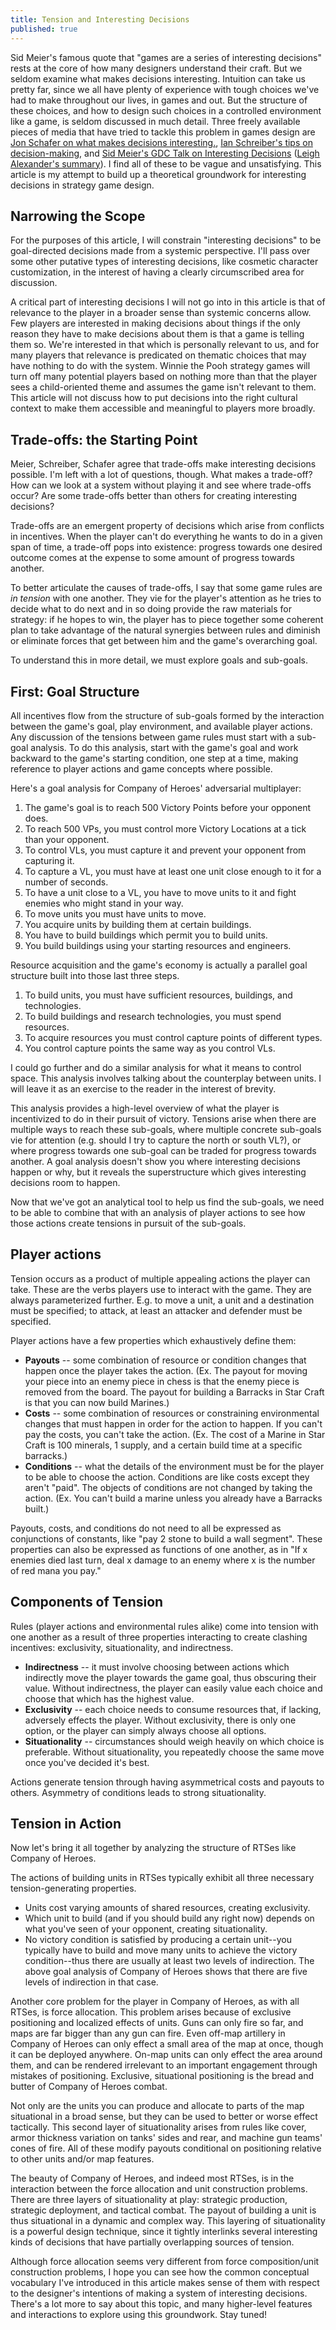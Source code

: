 ```yaml
---
title: Tension and Interesting Decisions
published: true
---
```

Sid Meier's famous quote that "games are a series of interesting decisions" rests at the core of how many designers understand their craft. But we seldom examine what makes decisions interesting. Intuition can take us pretty far, since we all have plenty of experience with tough choices we've had to make throughout our lives, in games and out. But the structure of these choices, and how to design such choices in a controlled environment like a game, is seldom discussed in much detail. Three freely available pieces of media that have tried to tackle this problem in games design are [Jon Schafer on what makes decisions interesting.](1), 
[Ian Schreiber's tips on decision-making](2), and
[Sid Meier's GDC Talk on Interesting Decisions](3) ([Leigh Alexander's summary](4)). I find all of these to be vague and unsatisfying. This article is my attempt to build up a theoretical groundwork for interesting decisions in strategy game design.

## Narrowing the Scope

For the purposes of this article, I will constrain "interesting decisions" to be goal-directed decisions made from a systemic perspective. I'll pass over some other putative types of interesting decisions, like cosmetic character customization, in the interest of having a clearly circumscribed area for discussion.

A critical part of interesting decisions I will not go into in this article is that of relevance to the player in a broader sense than systemic concerns allow. Few players are interested in making decisions about things if the only reason they have to make decisions about them is that a game is telling them so. We're interested in that which is personally relevant to us, and for many players that relevance is predicated on thematic choices that may have nothing to do with the system. Winnie the Pooh strategy games will turn off many potential players based on nothing more than that the player sees a child-oriented theme and assumes the game isn't relevant to them. This article will not discuss how to put decisions into the right cultural context to make them accessible and meaningful to players more broadly.

## Trade-offs: the Starting Point

Meier, Schreiber, Schafer agree that trade-offs make interesting decisions possible. I'm left with a lot of questions, though. What makes a trade-off? How can we look at a system without playing it and see where trade-offs occur? Are some trade-offs better than others for creating interesting decisions?

Trade-offs are an emergent property of decisions which arise from conflicts in incentives. When the player can't do everything he wants to do in a given span of time, a trade-off pops into existence: progress towards one desired outcome comes at the expense to some amount of progress towards another.

To better articulate the causes of trade-offs, I say that some game rules are *in tension* with one another. They vie for the player's attention as he tries to decide what to do next and in so doing provide the raw materials for strategy: if he hopes to win, the player has to piece together some coherent plan to take advantage of the natural synergies between rules and diminish or eliminate forces that get between him and the game's overarching goal.

To understand this in more detail, we must explore goals and sub-goals.

## First: Goal Structure

All incentives flow from the structure of sub-goals formed by the interaction between the game's goal, play environment, and available player actions. Any discussion of the tensions between game rules must start with a sub-goal analysis. To do this analysis, start with the game's goal and work backward to the game's starting condition, one step at a time, making reference to player actions and game concepts where possible.

Here's a goal analysis for Company of Heroes' adversarial multiplayer:
1. The game's goal is to reach 500 Victory Points before your opponent does.
1. To reach 500 VPs, you must control more Victory Locations at a tick than your opponent.
1. To control VLs, you must capture it and prevent your opponent from capturing it.
1. To capture a VL, you must have at least one unit close enough to it for a number of seconds.
1. To have a unit close to a VL, you have to move units to it and fight enemies who might stand in your way.
1. To move units you must have units to move.
1. You acquire units by building them at certain buildings.
1. You have to build buildings which permit you to build units.
1. You build buildings using your starting resources and engineers.

Resource acquisition and the game's economy is actually a parallel goal structure built into those last three steps.

1. To build units, you must have sufficient resources, buildings, and technologies.
1. To build buildings and research technologies, you must spend resources.
1. To acquire resources you must control capture points of different types.
1. You control capture points the same way as you control VLs.

I could go further and do a similar analysis for what it means to control space. This analysis involves talking about the counterplay between units. I will leave it as an exercise to the reader in the interest of brevity.

This analysis provides a high-level overview of what the player is incentivized to do in their pursuit of victory. Tensions arise when there are multiple ways to reach these sub-goals, where multiple concrete sub-goals vie for attention (e.g. should I try to capture the north or south VL?), or where progress towards one sub-goal can be traded for progress towards another.  A goal analysis doesn't show you where interesting decisions happen or why, but it reveals the superstructure which gives interesting decisions room to happen.

Now that we've got an analytical tool to help us find the sub-goals, we need to be able to combine that with an analysis of player actions to see how those actions create tensions in pursuit of the sub-goals. 

## Player actions

Tension occurs as a product of multiple appealing actions the player can take. These are the verbs players use to interact with the game. They are always parameterized further. E.g. to move a unit, a unit and a destination must be specified; to attack, at least an attacker and defender must be specified. 

Player actions have a few properties which exhaustively define them:

* **Payouts** -- some combination of resource or condition changes that happen once the player takes the action. (Ex. The payout for moving your piece into an enemy piece in chess is that the enemy piece is removed from the board. The payout for building a Barracks in Star Craft is that you can now build Marines.)
* **Costs** -- some combination of resources or constraining environmental changes that must happen in order for the action to happen. If you can't pay the costs, you can't take the action. (Ex. The cost of a Marine in Star Craft is 100 minerals, 1 supply, and a certain build time at a specific barracks.)
* **Conditions** -- what the details of the environment must be for the player to be able to choose the action. Conditions are like costs except they aren't "paid". The objects of conditions are not changed by taking the action. (Ex. You can't build a marine unless you already have a Barracks built.)

Payouts, costs, and conditions do not need to all be expressed as conjunctions of constants, like "pay 2 stone to build a wall segment". These properties can also be expressed as functions of one another, as in "If x enemies died last turn, deal x damage to an enemy where x is the number of red mana you pay."

## Components of Tension

Rules (player actions and environmental rules alike) come into tension with one another as a result of three properties interacting to create clashing incentives: exclusivity, situationality, and indirectness.

* **Indirectness** -- it must involve choosing between actions which indirectly move the player towards the game goal, thus obscuring their value. Without indirectness, the player can easily value each choice and choose that which has the highest value. 
* **Exclusivity** -- each choice needs to consume resources that, if lacking, adversely effects the player. Without exclusivity, there is only one option, or the player can simply always choose all options. 
* **Situationality** -- circumstances should weigh heavily on which choice is preferable. Without situationality, you repeatedly choose the same move once you've decided it's best.

Actions generate tension through having asymmetrical costs and payouts to others. Asymmetry of conditions leads to strong situationality.

## Tension in Action

Now let's bring it all together by analyzing the structure of RTSes like Company of Heroes.

The actions of building units in RTSes typically exhibit all three necessary tension-generating properties. 
* Units cost varying amounts of shared resources, creating exclusivity. 
* Which unit to build (and if you should build any right now) depends on what you've seen of your opponent, creating situationality. 
* No victory condition is satisfied by producing a certain unit--you typically have to build and move many units to achieve the victory condition--thus there are usually at least two levels of indirection. The above goal analysis of Company of Heroes shows that there are five levels of indirection in that case. 

Another core problem for the player in Company of Heroes, as with all RTSes, is force allocation. This problem arises because of exclusive positioning and localized effects of units. Guns can only fire so far, and maps are far bigger than any gun can fire. Even off-map artillery in Company of Heroes can only effect a small area of the map at once, though it can be deployed anywhere. On-map units can only effect the area around them, and can be rendered irrelevant to an important engagement through mistakes of positioning. Exclusive, situational positioning is the bread and butter of Company of Heroes combat.

Not only are the units you can produce and allocate to parts of the map situational in a broad sense, but they can be used to better or worse effect tactically. This second layer of situationality arises from rules like cover, armor thickness variation on tanks' sides and rear, and machine gun teams' cones of fire. All of these modify payouts conditional on positioning relative to other units and/or map features.

The beauty of Company of Heroes, and indeed most RTSes, is in the interaction between the force allocation and unit construction problems. There are three layers of situationality at play: strategic production, strategic deployment, and tactical combat. The payout of building a unit is thus situational in a dynamic and complex way. This layering of situationality is a powerful design technique, since it tightly interlinks several interesting kinds of decisions that have partially overlapping sources of tension.

Although force allocation seems very different from force composition/unit construction problems, I hope you can see how the common conceptual vocabulary I've introduced in this article makes sense of them with respect to the designer's intentions of making a system of interesting decisions. There's a lot more to say about this topic, and many higher-level features and interactions to explore using this groundwork. Stay tuned!

[1]: http://www.gamasutra.com/view/feature/174832/the_more_you_know_making_.php?print=1
[2]: https://learn.canvas.net/courses/3/pages/level-6-dot-1-tips-on-decision-making
[3]: http://www.gdcvault.com/play/1015756/Interesting
[4]: http://www.gamasutra.com/view/news/164869/GDC_2012_Sid_Meier_on_how_to_see_games_as_sets_of_interesting_decisions.php
